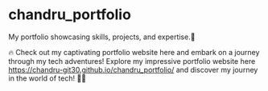 # chandru_portfolio
My portfolio showcasing skills, projects, and expertise.🚀

🔥 Check out my captivating portfolio website here and embark on a journey through my tech adventures!
Explore my impressive portfolio website here  https://chandru-git30.github.io/chandru_portfolio/ and discover my journey in the world of tech! 🚀🌟 
